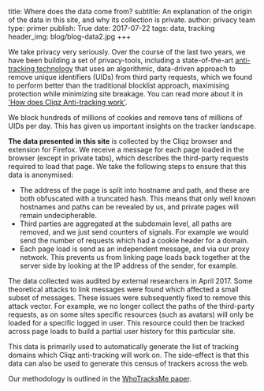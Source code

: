 title: Where does the data come from?
subtitle: An explanation of the origin of the data in this site, and why its collection is private.
author: privacy team
type: primer
publish: True
date: 2017-07-22
tags: data, tracking
header_img: blog/blog-data2.jpg
+++

We take privacy very seriously. Over the course of the last
two years, we have been building a set of privacy-tools,
including a state-of-the-art [anti-tracking technology](https://static.cliqz.com/wp-content/uploads/2016/07/Cliqz-Studie-Tracking-the-Trackers.pdf)
that uses an algorithmic, data-driven approach to remove
unique identifiers (UIDs) from third party requests, which
we found to perform better than the traditional blocklist
approach, maximising protection while minimizing site breakage.
You can read more about it in
['How does Cliqz Anti-tracking work'](/blog/how_cliqz_antitracking_protects_users.html).

We block hundreds of millions of cookies and remove
tens of millions of UIDs per day. This has given us important
insights on the tracker landscape.


**The data presented in this site** is collected by the Cliqz browser
and extension for Firefox. We receive a message for each page
loaded in the browser (except in private tabs), which describes
the third-party requests required to load that page. We take the
following steps to ensure that this data is anonymised:

- The address of the page is split into hostname and path, and
these are both obfuscated with a truncated hash. This means
that only well known hostnames and paths can be revealed by us,
and private pages will remain undecipherable.
- Third parties are aggregated at the subdomain level, all
paths are removed, and we just send counters of signals.
For example we would send the number of requests which
had a cookie header for a domain.
- Each page load is send as an independent message, and via
our proxy network. This prevents us from linking page loads
back together at the server side by looking at the
IP address of the sender, for example.

The data collected was audited by external researchers
in April 2017. Some theoretical attacks to link messages
were found which affected a small subset of messages.
These issues were subsequently fixed to remove this
attack vector. For example, we no longer collect the paths
of the third-party requests, as on some sites specific
resources (such as avatars) will only be loaded for a
specific logged in user. This resource could then be
tracked across page loads to build a partial user history
for this particular site.

This data is primarily used to automatically generate
the list of tracking domains which Cliqz anti-tracking
will work on. The side-effect is that this data can
also be used to generate this census of trackers across the web.

Our methodology is outlined in the [WhoTracksMe paper](https://arxiv.org/abs/1804.08959).
